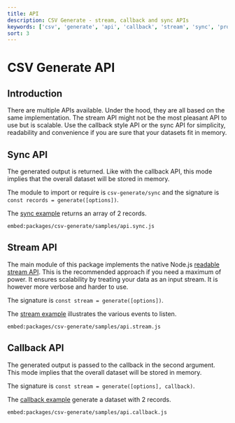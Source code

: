 ```yaml
---
title: API
description: CSV Generate - stream, callback and sync APIs
keywords: ['csv', 'generate', 'api', 'callback', 'stream', 'sync', 'promise']
sort: 3
---
```


# CSV Generate API

## Introduction

There are multiple APIs available. Under the hood, they are all based on the same implementation. The stream API might not be the most pleasant API to use but is scalable. Use the callback style API or the sync API for simplicity, readability and convenience if you are sure that your datasets fit in memory.

## Sync API

The generated output is returned. Like with the callback API, this mode
implies that the overall dataset will be stored in memory.

The module to import or require is `csv-generate/sync` and the signature is `const records = generate([options])`.

The [sync example](https://github.com/adaltas/node-csv/blob/master/packages/csv-generate/samples/api.sync.js) returns an array of 2 records.


`embed:packages/csv-generate/samples/api.sync.js`

## Stream API

The main module of this package implements the native Node.js [readable stream API](http://nodejs.org/api/stream.html#stream_class_stream_transform). This is the recommended approach if you need a maximum of power. It ensures scalability by treating your data as an input stream. It is however more verbose and harder to use.

The signature is `const stream = generate([options])`.

The [stream example](https://github.com/adaltas/node-csv/blob/master/packages/csv-generate/samples/api.stream.js) illustrates the various events to listen.

`embed:packages/csv-generate/samples/api.stream.js`

## Callback API

The generated output is passed to the callback in the second argument. This mode
implies that the overall dataset will be stored in memory.

The signature is `const stream = generate([options], callback)`.

The [callback example](https://github.com/adaltas/node-csv/blob/master/packages/csv-generate/samples/api.callback.js) generate a dataset with 2 records.

`embed:packages/csv-generate/samples/api.callback.js`
